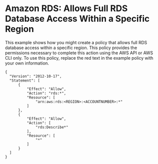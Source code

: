 # Amazon RDS: Allows Full RDS Database Access Within a Specific Region<a name="reference_policies_examples_rds_region"></a>

This example shows how you might create a policy that allows full RDS database access within a specific region\. This policy provides the permissions necessary to complete this action using the AWS API or AWS CLI only\. To use this policy, replace the red text in the example policy with your own information\.

```
{
  "Version": "2012-10-17",
  "Statement": [
      {
          "Effect": "Allow",
          "Action": "rds:*",
          "Resource": [
              "arn:aws:rds:<REGION>:<ACCOUNTNUMBER>:*"
          ]
      },
      {
          "Effect": "Allow",
          "Action": [
              "rds:Describe*"
          ],
          "Resource": [
              "*"
          ]
      }
  ]
}
```
